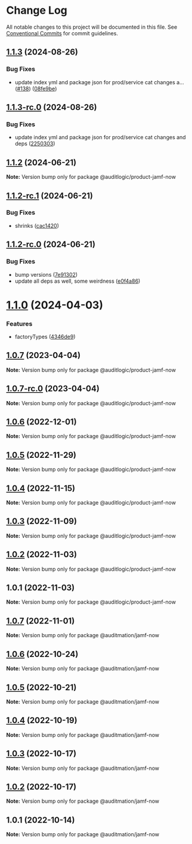 # Change Log

All notable changes to this project will be documented in this file.
See [Conventional Commits](https://conventionalcommits.org) for commit guidelines.

## [1.1.3](https://github.com/auditlogic/product/compare/@auditlogic/product-jamf-now@1.1.2...@auditlogic/product-jamf-now@1.1.3) (2024-08-26)


### Bug Fixes

* update index yml and package json for prod/service cat changes a… ([#138](https://github.com/auditlogic/product/issues/138)) ([08fe9be](https://github.com/auditlogic/product/commit/08fe9beb1c8457462a19bc69caa02e6212d97e1a))





## [1.1.3-rc.0](https://github.com/auditlogic/product/compare/@auditlogic/product-jamf-now@1.1.2...@auditlogic/product-jamf-now@1.1.3-rc.0) (2024-08-26)


### Bug Fixes

* update index yml and package json for prod/service cat changes and deps ([2250303](https://github.com/auditlogic/product/commit/225030363a363608240135b7ebed386b28f01e4b))





## [1.1.2](https://github.com/auditlogic/product/compare/@auditlogic/product-jamf-now@1.1.2-rc.1...@auditlogic/product-jamf-now@1.1.2) (2024-06-21)

**Note:** Version bump only for package @auditlogic/product-jamf-now





## [1.1.2-rc.1](https://github.com/auditlogic/product/compare/@auditlogic/product-jamf-now@1.1.2-rc.0...@auditlogic/product-jamf-now@1.1.2-rc.1) (2024-06-21)


### Bug Fixes

* shrinks ([cac1420](https://github.com/auditlogic/product/commit/cac14200fefcd8183ab69fe89a47bd3f70f563e9))





## [1.1.2-rc.0](https://github.com/auditlogic/product/compare/@auditlogic/product-jamf-now@1.1.0...@auditlogic/product-jamf-now@1.1.2-rc.0) (2024-06-21)


### Bug Fixes

* bump versions ([7e91302](https://github.com/auditlogic/product/commit/7e913023b8b312150ed7762c32fbbe616be71de5))
* update all deps as well, some weirdness ([e0f4a86](https://github.com/auditlogic/product/commit/e0f4a864714e2d3de6bbf3da014d5312fe53be2f))





# [1.1.0](https://github.com/auditlogic/product/compare/@auditlogic/product-jamf-now@1.0.7...@auditlogic/product-jamf-now@1.1.0) (2024-04-03)


### Features

* factoryTypes ([4346de9](https://github.com/auditlogic/product/commit/4346de92693aee892fccf725338ffc7b80ab182b))





## [1.0.7](https://github.com/auditlogic/product/compare/@auditlogic/product-jamf-now@1.0.6...@auditlogic/product-jamf-now@1.0.7) (2023-04-04)

**Note:** Version bump only for package @auditlogic/product-jamf-now





## [1.0.7-rc.0](https://github.com/auditlogic/product/compare/@auditlogic/product-jamf-now@1.0.6...@auditlogic/product-jamf-now@1.0.7-rc.0) (2023-04-04)

**Note:** Version bump only for package @auditlogic/product-jamf-now





## [1.0.6](https://github.com/auditlogic/product/compare/@auditlogic/product-jamf-now@1.0.5...@auditlogic/product-jamf-now@1.0.6) (2022-12-01)

**Note:** Version bump only for package @auditlogic/product-jamf-now





## [1.0.5](https://github.com/auditlogic/product/compare/@auditlogic/product-jamf-now@1.0.4...@auditlogic/product-jamf-now@1.0.5) (2022-11-29)

**Note:** Version bump only for package @auditlogic/product-jamf-now





## [1.0.4](https://github.com/auditlogic/product/compare/@auditlogic/product-jamf-now@1.0.3...@auditlogic/product-jamf-now@1.0.4) (2022-11-15)

**Note:** Version bump only for package @auditlogic/product-jamf-now





## [1.0.3](https://github.com/auditlogic/product/compare/@auditlogic/product-jamf-now@1.0.2...@auditlogic/product-jamf-now@1.0.3) (2022-11-09)

**Note:** Version bump only for package @auditlogic/product-jamf-now





## [1.0.2](https://github.com/auditlogic/product/compare/@auditlogic/product-jamf-now@1.0.1...@auditlogic/product-jamf-now@1.0.2) (2022-11-03)

**Note:** Version bump only for package @auditlogic/product-jamf-now





## 1.0.1 (2022-11-03)

**Note:** Version bump only for package @auditlogic/product-jamf-now





## [1.0.7](https://github.com/auditmation/store-content/compare/@auditmation/jamf-now@1.0.6...@auditmation/jamf-now@1.0.7) (2022-11-01)

**Note:** Version bump only for package @auditmation/jamf-now





## [1.0.6](https://github.com/auditmation/store-content/compare/@auditmation/jamf-now@1.0.5...@auditmation/jamf-now@1.0.6) (2022-10-24)

**Note:** Version bump only for package @auditmation/jamf-now





## [1.0.5](https://github.com/auditmation/store-content/compare/@auditmation/jamf-now@1.0.4...@auditmation/jamf-now@1.0.5) (2022-10-21)

**Note:** Version bump only for package @auditmation/jamf-now





## [1.0.4](https://github.com/auditmation/store-content/compare/@auditmation/jamf-now@1.0.3...@auditmation/jamf-now@1.0.4) (2022-10-19)

**Note:** Version bump only for package @auditmation/jamf-now





## [1.0.3](https://github.com/auditmation/store-content/compare/@auditmation/jamf-now@1.0.2...@auditmation/jamf-now@1.0.3) (2022-10-17)

**Note:** Version bump only for package @auditmation/jamf-now





## [1.0.2](https://github.com/auditmation/store-content/compare/@auditmation/jamf-now@1.0.1...@auditmation/jamf-now@1.0.2) (2022-10-17)

**Note:** Version bump only for package @auditmation/jamf-now





## 1.0.1 (2022-10-14)

**Note:** Version bump only for package @auditmation/jamf-now
